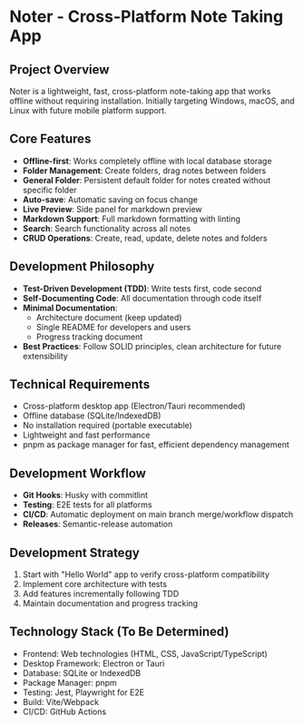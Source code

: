 # Noter - Cross-Platform Note Taking App

## Project Overview

Noter is a lightweight, fast, cross-platform note-taking app that works offline without requiring installation. Initially targeting Windows, macOS, and Linux with future mobile platform support.

## Core Features

- **Offline-first**: Works completely offline with local database storage
- **Folder Management**: Create folders, drag notes between folders
- **General Folder**: Persistent default folder for notes created without specific folder
- **Auto-save**: Automatic saving on focus change
- **Live Preview**: Side panel for markdown preview
- **Markdown Support**: Full markdown formatting with linting
- **Search**: Search functionality across all notes
- **CRUD Operations**: Create, read, update, delete notes and folders

## Development Philosophy

- **Test-Driven Development (TDD)**: Write tests first, code second
- **Self-Documenting Code**: All documentation through code itself
- **Minimal Documentation**:
  - Architecture document (keep updated)
  - Single README for developers and users
  - Progress tracking document
- **Best Practices**: Follow SOLID principles, clean architecture for future extensibility

## Technical Requirements

- Cross-platform desktop app (Electron/Tauri recommended)
- Offline database (SQLite/IndexedDB)
- No installation required (portable executable)
- Lightweight and fast performance
- pnpm as package manager for fast, efficient dependency management

## Development Workflow

- **Git Hooks**: Husky with commitlint
- **Testing**: E2E tests for all platforms
- **CI/CD**: Automatic deployment on main branch merge/workflow dispatch
- **Releases**: Semantic-release automation

## Development Strategy

1. Start with "Hello World" app to verify cross-platform compatibility
2. Implement core architecture with tests
3. Add features incrementally following TDD
4. Maintain documentation and progress tracking

## Technology Stack (To Be Determined)

- Frontend: Web technologies (HTML, CSS, JavaScript/TypeScript)
- Desktop Framework: Electron or Tauri
- Database: SQLite or IndexedDB
- Package Manager: pnpm
- Testing: Jest, Playwright for E2E
- Build: Vite/Webpack
- CI/CD: GitHub Actions
